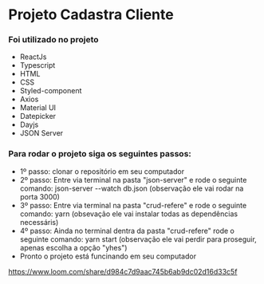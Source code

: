 # Projeto Cadastra Cliente

### Foi utilizado no projeto
- ReactJs
- Typescript
- HTML
- CSS
- Styled-component
- Axios
- Material UI
- Datepicker
- Dayjs
- JSON Server


### Para rodar o projeto siga os seguintes passos:
- 1º passo: clonar o repositório em seu computador
- 2º passo: Entre via terminal na pasta "json-server" e rode o seguinte comando: json-server --watch db.json (observação ele vai rodar na porta 3000)
- 3º passo: Entre via terminal na pasta "crud-refere" e rode o seguinte comando: yarn (obsevação ele vai instalar todas as dependências necessáris)
- 4º passo: Ainda no terminal dentra da pasta "crud-refere" rode o seguinte comando: yarn start (observação ele vai perdir para proseguir, apenas escolha a opção "yhes")
- Pronto o projeto está funcinando em seu computador


https://www.loom.com/share/d984c7d9aac745b6ab9dc02d16d33c5f
